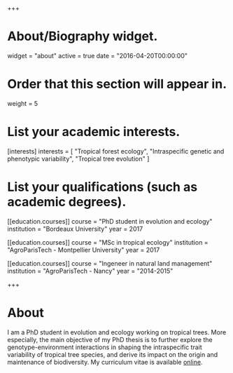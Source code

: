 +++
# About/Biography widget.
widget = "about"
active = true
date = "2016-04-20T00:00:00"

# Order that this section will appear in.
weight = 5

# List your academic interests.
[interests]
  interests = [
    "Tropical forest ecology",
    "Intraspecific genetic and phenotypic variability",
    "Tropical tree evolution"
  ]

# List your qualifications (such as academic degrees).
[[education.courses]]
  course = "PhD student in evolution and ecology"
  institution = "Bordeaux University"
  year = 2017

[[education.courses]]
  course = "MSc in tropical ecology"
  institution = "AgroParisTech - Montpellier University"
  year = 2017
  
[[education.courses]]
  course = "Ingeneer in natural land management"
  institution = "AgroParisTech - Nancy"
  year = "2014-2015"
 
+++

# About

I am a PhD student in evolution and ecology working on tropical trees. More especially, the main objective of my PhD thesis is to further explore the genotype-environment interactions in shaping the intraspecific trait variability of tropical tree species, and  derive its impact on the origin and maintenance of biodiversity. My curriculum vitae is available [online](files/cv_EN2.pdf).
